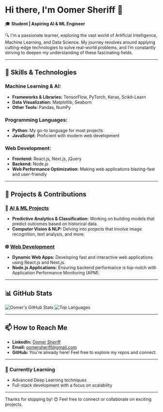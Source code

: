 # Hi there, I'm Oomer Sheriff 👋

🎓 **Student | Aspiring AI & ML Engineer**

🔍 I'm a passionate learner, exploring the vast world of Artificial Intelligence, Machine Learning, and Data Science. My journey revolves around applying cutting-edge technologies to solve real-world problems, and I’m constantly striving to deepen my understanding of these fascinating fields.

---

## 🚀 Skills & Technologies

### Machine Learning & AI:
- **Frameworks & Libraries:** TensorFlow, PyTorch, Keras, Scikit-Learn
- **Data Visualization:** Matplotlib, Seaborn
- **Other Tools:** Pandas, NumPy

### Programming Languages:
- **Python**: My go-to language for most projects
- **JavaScript**: Proficient with modern web development

### Web Development:
- **Frontend:** React.js, Next.js, jQuery
- **Backend:** Node.js
- **Web Performance Optimization:** Making web applications blazing-fast and user-friendly

---

## 🌟 Projects & Contributions

### 🧠 [AI & ML Projects](https://github.com/oomer-sheriff?tab=repositories&q=&type=&language=python&sort=)
- **Predictive Analytics & Classification:** Working on building models that predict outcomes based on historical data.
- **Computer Vision & NLP:** Delving into projects that involve image recognition, text analysis, and more.

### 🌐 [Web Development](https://github.com/oomer-sheriff?tab=repositories&q=&type=&language=javascript&sort=)
- **Dynamic Web Apps:** Developing fast and interactive web applications using React.js and Next.js.
- **Node.js Applications:** Ensuring backend performance is top-notch with Application Performance Monitoring (APM).

---

## 📊 GitHub Stats
![Oomer's GitHub Stats](https://github-readme-stats.vercel.app/api?username=oomer-sheriff&show_icons=true&theme=radical)
![Top Languages](https://github-readme-stats.vercel.app/api/top-langs/?username=oomer-sheriff&layout=compact&theme=radical)

---

## 📫 How to Reach Me

- **LinkedIn:** [Oomer Sheriff](https://www.linkedin.com/in/oomer-sheriff)
- **Email:** oomersheriff@gmail.com
- **GitHub:** You're already here! Feel free to explore my repos and connect.

---

### 🌱 Currently Learning
- Advanced Deep Learning techniques
- Full-stack development with a focus on scalability

---

Thanks for stopping by! 😊 Feel free to connect or collaborate on exciting projects.
